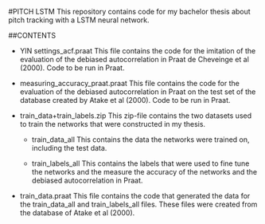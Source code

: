 #PITCH LSTM
This repository contains code for my bachelor thesis about pitch tracking with a LSTM neural network.

##CONTENTS

* YIN settings_acf.praat
This file contains the code for the imitation of the evaluation of the debiased autocorrelation in Praat de Cheveinge et al (2000). Code to be run in Praat.

* measuring_accuracy_praat.praat
This file contains the code for the evaluation of the debiased autocorrelation in Praat on the test set of the database created by Atake et al (2000). Code to be run in Praat.

* train_data+train_labels.zip
This zip-file contains the two datasets used to train the networks that were constructed in my thesis. 

    * train_data_all
    This contains the data the networks were trained on, including the test data. 
    
    * train_labels_all
    This contains the labels that were used to fine tune the networks and the measure the accuracy of the networks and the         debiased autocorrelation in Praat.
    
* train_data.praat
This file contains the code that generated the data for the train_data_all and train_labels_all files. These files were created from the database of Atake et al (2000).
